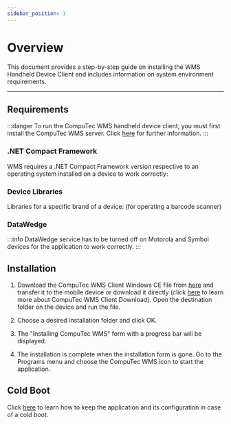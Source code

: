 ```yaml
---
sidebar_position: 1
---
```


# Overview

This document provides a step-by-step guide on installing the WMS Handheld Device Client and includes information on system environment requirements.

---

## Requirements

:::danger
    To run the CompuTec WMS handheld device client, you must first install the CompuTec WMS server. Click [here](../wms-server/overview.md) for further information.
:::

### .NET Compact Framework

WMS requires a .NET Compact Framework version respective to an operating system installed on a device to work correctly:

### Device Libraries

Libraries for a specific brand of a device:
(for operating a barcode scanner)

### DataWedge

:::info
DataWedge service has to be turned off on Motorola and Symbol devices for the application to work correctly.
:::

## Installation

1. Download the CompuTec WMS Client Windows CE file from [here](../../../releases/download.md) and transfer it to the mobile device or download it directly (click [here](../computec-wms-client-download.md) to learn more about CompuTec WMS Client Download). Open the destination folder on the device and run the file.

2. Choose a desired installation folder and click OK.

3. The "Installing CompuTec WMS" form with a progress bar will be displayed.

4. The installation is complete when the installation form is gone. Go to the Programs menu and choose the CompuTec WMS icon to start the application.

## Cold Boot

Click [here](./cold-boot.md) to learn how to keep the application and its configuration in case of a cold boot.
